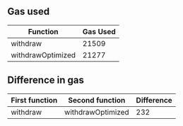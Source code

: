 
## Gas used

|  Function |  Gas Used | 
| --- | --- |
|  withdraw |  21509 |
|  withdrawOptimized | 21277  |

## Difference in gas

|  First function |  Second function | Difference |
| --- | --- | --- | 
|  withdraw |  withdrawOptimized | 232 |